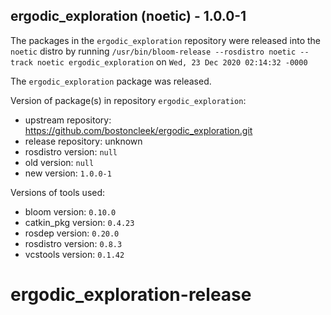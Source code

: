 ## ergodic_exploration (noetic) - 1.0.0-1

The packages in the `ergodic_exploration` repository were released into the `noetic` distro by running `/usr/bin/bloom-release --rosdistro noetic --track noetic ergodic_exploration` on `Wed, 23 Dec 2020 02:14:32 -0000`

The `ergodic_exploration` package was released.

Version of package(s) in repository `ergodic_exploration`:

- upstream repository: https://github.com/bostoncleek/ergodic_exploration.git
- release repository: unknown
- rosdistro version: `null`
- old version: `null`
- new version: `1.0.0-1`

Versions of tools used:

- bloom version: `0.10.0`
- catkin_pkg version: `0.4.23`
- rosdep version: `0.20.0`
- rosdistro version: `0.8.3`
- vcstools version: `0.1.42`


# ergodic_exploration-release
